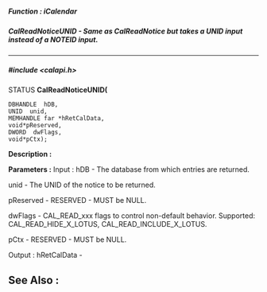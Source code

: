 ##### Function : iCalendar
##### CalReadNoticeUNID - Same as CalReadNotice but takes a UNID input instead of a NOTEID input.
---
##### #include <calapi.h>
STATUS **CalReadNoticeUNID(**

	DBHANDLE  hDB,
	UNID  unid,
	MEMHANDLE far *hRetCalData,
	void*pReserved,
	DWORD  dwFlags,
	void*pCtx);
**Description :**

**Parameters :**
Input :
hDB  -  The database from which entries are returned.

unid  -  The UNID of the notice to be returned.

pReserved  -  RESERVED - MUST be NULL.

dwFlags  -  CAL_READ_xxx flags to control non-default behavior. Supported: CAL_READ_HIDE_X_LOTUS, CAL_READ_INCLUDE_X_LOTUS.

pCtx  -  RESERVED - MUST be NULL.

Output :
hRetCalData  -  

**See Also :**
[](D:/md_files/.md)
---
